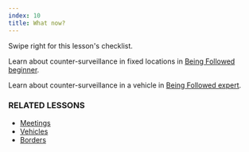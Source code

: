 ```yaml
---
index: 10
title: What now?
---
```

Swipe right for this lesson's checklist.

Learn about counter-surveillance in fixed locations in [Being Followed beginner](umbrella://work/being-followed/beginner).

Learn about counter-surveillance in a vehicle in [Being Followed expert](umbrella://work/being-followed/expert).

### RELATED LESSONS

*   [Meetings](umbrella://work/meetings)
*	[Vehicles](umbrella://travel/vehicles)
*	[Borders](umbrella://travel/borders)